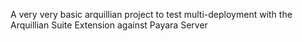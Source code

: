 A very very basic arquillian project to test multi-deployment with the Arquillian Suite Extension against Payara Server

